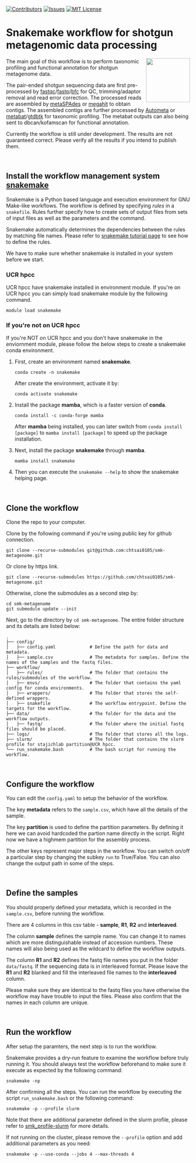 [![Contributors][contributors-shield]][contributors-url]
[![Issues][issues-shield]][issues-url]
[![MIT License][license-shield]][license-url]

[contributors-shield]: https://img.shields.io/github/contributors/chtsai0105/smk-metagenome
[contributors-url]: https://github.com/chtsai0105/smk-metagenome/graphs/contributors
[issues-shield]: https://img.shields.io/github/issues/chtsai0105/smk-metagenome
[issues-url]: https://github.com/chtsai0105/smk-metagenome/issues
[license-shield]: https://img.shields.io/github/license/chtsai0105/smk-metagenome?label=license
[license-url]: https://github.com/chtsai0105/smk-metagenome/blob/master/LICENSE

# Snakemake workflow for shotgun metagenomic data processing
<img align="right" width="120" height="120" src="https://avatars.githubusercontent.com/u/33450111?s=200&v=4">
The main goal of this workflow is to perform taxonomic profiling and functional annotation for shotgun metagenome data.

The pair-ended shotgun sequencing data are first pre-processed by
[fastqc](https://github.com/s-andrews/FastQC)/[fastp](https://github.com/OpenGene/fastp)/[bfc](https://github.com/lh3/bfc) for
QC, trimming/adaptor removal and read error correction.
The processed reads are assembled by [metaSPAdes](https://github.com/ablab/spades) or
[megahit](https://github.com/voutcn/megahit) to obtain contigs.
The assembled contigs are further processed by [Autometa](https://github.com/KwanLab/Autometa) or
[metabat](https://bitbucket.org/berkeleylab/metabat)/[gtdbtk](https://github.com/Ecogenomics/GTDBTk) for taxonomic profiling.
The metabat outputs can also being sent to dbcan/kofamscan for functional annotation.

Currently the workflow is still under development. The results are not guaranteed correct.
Please verify all the results if you intend to publish them.

<br>

## Install the workflow management system [**snakemake**](https://snakemake.readthedocs.io/en/stable/index.html)
Snakemake is a Python based language and execution environment for GNU Make-like workflows.
The workflow is defined by specifying *rules* in a `snakefile`.
Rules further specify how to create sets of output files from sets of input files as well as the parameters and the command.

Snakemake automatically determines the dependencies between the rules by matching file names.
Please refer to [snakemake tutorial page](https://snakemake.readthedocs.io/en/stable/tutorial/basics.html) to see how to define the rules.

We have to make sure whether snakemake is installed in your system before we start.

### UCR hpcc
UCR hpcc have snakemake installed in environment module. If you're on UCR hpcc you can simply load snakemake module by the following command.
```
module load snakemake
```

### If you're not on UCR hpcc
If you're NOT on UCR hpcc and you don't have snakemake in the enviornment module, please follow the below steps to create a snakemake conda environment.
1. First, create an environment named **snakemake**.

    ```
    conda create -n snakemake
    ```

    After create the environment, activate it by:
    
    ```
    conda activate snakemake
    ```

2. Install the package **mamba**, which is a faster version of **conda**. 

    ```
    conda install -c conda-forge mamba
    ```
    
    After **mamba** being installed, you can later switch from `conda install [package]` to `mamba install [package]` to speed up the package installation.

3. Next, install the package **snakemake** through **mamba**.
    
    ```
    mamba install snakemake
    ```
    
4. Then you can execute the `snakemake --help` to show the snakemake helping page.

<br>

## Clone the workflow

Clone the repo to your computer.

Clone by the following command if you're using public key for github connection.

```
git clone --recurse-submodules git@github.com:chtsai0105/smk-metagenome.git
```

Or clone by https link.

```
git clone --recurse-submodules https://github.com/chtsai0105/smk-metagenome.git
```

Otherwise, clone the submodules as a second step by:
```
cd smk-metagenome
git submodule update --init
```

Next, go to the directory by `cd smk-metagenome`. The entire folder structure and its details are listed below:

    .
    ├── config/
    │   ├── config.yaml             # Define the path for data and metadata.
    │   ├── sample.csv              # The metadata for samples. Define the names of the samples and the fastq files.
    ├── workflow/
    │   ├── rules/                  # The folder that contains the rules/submodules of the workflow.
    │   ├── envs/                   # The folder that contains the yaml config for conda environments.
    │   ├── wrappers/               # The folder that stores the self-defined wrappers.
    │   ├── snakefile               # The workflow entrypoint. Define the targets for the workflow.
    ├── data/                       # The folder for the data and the workflow outputs.
    │   ├── fastq/                  # The folder where the initial fastq files should be placed.
    ├── logs/                       # The folder that stores all the logs.
    ├── slurm/                      # The folder that contains the slurm profile for stajichlab partition@UCR hpcc.
    └── run_snakemake.bash          # The bash script for running the workflow.

<br>

## Configure the workflow

You can edit the `config.yaml` to setup the behavior of the workflow.

The key **metadata** refers to the `sample.csv`, which have all the details of the sample.

The key **partition** is used to define the partition parameters. By defining it here we can avoid hardcoded the partion name directly in the script. Right now 
we have a highmem partition for the assembly process.

The other keys represent major steps in the workflow. You can switch on/off a particular step by changing the subkey `run` to True/False. You can also change the 
output path in some of the steps.

<br>

## Define the samples

You should properly defined your metadata, which is recorded in the `sample.csv`, before running the workflow.

There are 4 columns in this csv table - **sample**, **R1**, **R2** and **interleaved**.

The column **sample** defines the sample name. You can change it to names which are more distinguishable instead of accession numbers.
These names will also being used as the wildcard to define the workflow outputs.

The column **R1** and **R2** defines the fastq file names you put in the folder `data/fastq`.
If the sequencing data is in interleaved format. Please leave the **R1** and **R2** blanked and fill the interleaved file names to the **interleaved** column.

Please make sure they are identical to the fastq files you have otherwise the workflow may have trouble to input the files.
Please also confirm that the names in each column are unique.

<br>

## Run the workflow

After setup the paramters, the next step is to run the workflow.

Snakemake provides a dry-run feature to examine the workflow before truly running it. You should always test the workflow beforehand to make sure it execute as 
expected by the following command:

```
snakemake -np
```

After confirming all the steps. You can run the workflow by executing the script `run_snakemake.bash` or the following command:

```
snakemake -p --profile slurm
```

Note that there are additional parameter defined in the slurm profile, please refer to [smk_profile-slurm](https://github.com/chtsai0105/snakemake_profile-slurm.git) 
for more details.

If not running on the cluster, please remove the `--profile` option and add additional parameters as you need:

```
snakemake -p --use-conda --jobs 4 --max-threads 4
```
